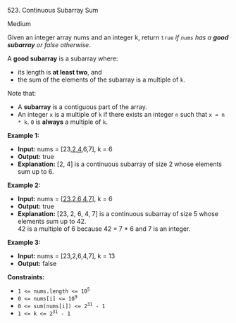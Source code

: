 523\. Continuous Subarray Sum

Medium

Given an integer array nums and an integer k, return `true` _if `nums` has a **good subarray** or false otherwise_.

A **good subarray** is a subarray where:

- its length is **at least two**, and
- the sum of the elements of the subarray is a multiple of `k`.

Note that:

- A **subarray** is a contiguous part of the array.
- An integer `x` is a multiple of `k` if there exists an integer `n` such that `x = n * k`. `0` is **always** a multiple of `k`.


**Example 1:**

- **Input:** nums = [23,<u>2,4</u>,6,7], k = 6
- **Output:** true
- **Explanation:** [2, 4] is a continuous subarray of size 2 whose elements sum up to 6.

**Example 2:**

- **Input:** nums = [<u>23,2,6,4,7</u>], k = 6
- **Output:** true
- **Explanation:** [23, 2, 6, 4, 7] is a continuous subarray of size 5 whose elements sum up to 42.\
  42 is a multiple of 6 because 42 = 7 * 6 and 7 is an integer.

**Example 3:**

- **Input:** nums = [23,2,6,4,7], k = 13
- **Output:** false 

**Constraints:**

- <code>1 <= nums.length <= 10<sup>5</sup></code>
- <code>0 <= nums[i] <= 10<sup>9</sup></code>
- <code>0 <= sum(nums[i]) <= 2<sup>31</sup> - 1</code>
- <code>1 <= k <= 2<sup>31</sup> - 1</code>
